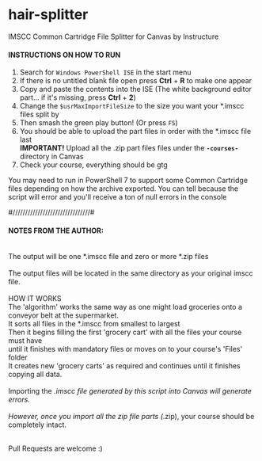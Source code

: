 # hair-splitter
IMSCC Common Cartridge File Splitter for Canvas by Instructure

#### INSTRUCTIONS ON HOW TO RUN

1.  Search for `Windows PowerShell ISE` in the start menu
2.  If there is no untitled blank file open press **Ctrl** + **R** to make one appear
3.  Copy and paste the contents into the ISE
       (The white background editor part... if it's missing, press **Ctrl** + **2**)
4.  Change the `$usrMaxImportFileSize` to the size you want your *.imscc files split by
5.  Then smash the green play button! (Or press `F5`)
6.  You should be able to upload the part files in order with the *.imscc file last<br>
       **IMPORTANT!**  Upload all the .zip part files files under the **`-courses-`** directory in Canvas
8.  Check your course, everything should be gtg

You may need to run in PowerShell 7 to support some Common Cartridge files depending on how the archive exported.
You can tell because the script will error and you'll receive a ton of null errors in the console

#///////////////////////////////#<br>
#### NOTES FROM THE AUTHOR:<br><br>
The output will be one *.imscc file and zero or more *.zip files<br><br>
The output files will be located in the same directory as your original imscc file.<br><br>
HOW IT WORKS<br>
The 'algorithm' works the same way as one might load groceries onto a conveyor belt at the supermarket.<br>
It sorts all files in the *.imscc from smallest to largest<br>
Then it begins filling the first 'grocery cart' with all the files your course must have<br>
until it finishes with mandatory files or moves on to your course's 'Files' folder<br>
It creates new 'grocery carts' as required and continues until it finishes copying all data.<br><br>
Importing the *.imscc file generated by this script into Canvas will generate errors.<br><br>
However, once you import all the zip file parts (*.zip), your course should be completely intact.<br><br>

Pull Requests are welcome :)
